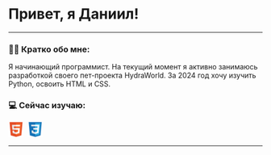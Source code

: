 <h1>Привет, я Даниил!</h1>

---

### :man_technologist: Кратко обо мне:

<p>Я начинающий программист. На текущий момент я активно занимаюсь разработкой своего пет-проекта HydraWorld. За 2024 год хочу изучить Python, освоить HTML и CSS.</p>

  ### :computer: Сейчас изучаю:
  <div class = "languages">
    <img src = "https://github.com/devicons/devicon/blob/master/icons/html5/html5-original.svg" title="HTML5" alt="HTML" width="30" height="30"/>&nbsp
    <img src = "https://github.com/devicons/devicon/blob/master/icons/css3/css3-original.svg" title="CSS3" alt="CSS" width="30" height="30"/>&nbsp

  ---
